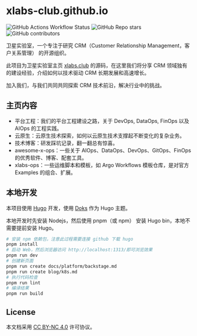 # xlabs-club.github.io

![GitHub Actions Workflow Status](https://img.shields.io/github/actions/workflow/status/xlabs-club/xlabs-club.github.io/.github%2Fworkflows%2Fgh-pages.yml)
![GitHub Repo stars](https://img.shields.io/github/stars/xlabs-club/xlabs-club.github.io)
![GitHub contributors](https://img.shields.io/github/contributors/xlabs-club/xlabs-club.github.io)

卫星实验室，一个专注于研究 CRM（Customer Relationship Management，客户关系管理） 的开源组织。

此项目为卫星实验室主页 [xlabs.club][] 的源码，在这里我们将分享 CRM 领域独有的建设经验，介绍如何以技术驱动 CRM 长期发展和高速增长。

加入我们，与我们共同共同探索 CRM 技术前沿，解决行业中的挑战。

## 主页内容

- 平台工程：我们的平台工程建设之路，关于 DevOps, DataOps, FinOps 以及 AIOps 的工程实践。
- 云原生：云原生技术探索，如何以云原生技术支撑起不断变化的复杂业务。
- 技术博客：研发踩坑记录，翻一翻总有惊喜。
- awesome-x-ops：一些关于 AIOps、DataOps、DevOps、GitOps、FinOps 的优秀软件、博客、配套工具。
- xlabs-ops：一些运维脚本和模板，如 Argo Workflows 模板仓库，是对官方 Examples 的组合、扩展。

## 本地开发

本项目使用 [Hugo](https://gohugo.io/) 开发，使用 [Doks](https://github.com/gethyas/doks) 作为 Hugo 主题。

本地开发时先安装 Nodejs，然后使用 pnpm（或 npm） 安装 Hugo bin，本地不需要提前安装 Hugo。

```bash
# 安装 npm 依赖包，注意此过程需要连接 github 下载 hugo
pnpm install
# 启动 Web，然后浏览器访问 http://localhost:1313/即可浏览效果
pnpm run dev
# 创建新页面
pnpm run create docs/platform/backstage.md
pnpm run create blog/k8s.md
# 执行代码检查
pnpm run lint
# 编译结果
pnpm run build
```

## License

本文档采用 [CC BY-NC 4.0][] 许可协议。

[xlabs.club]: https://www.xlabs.club
[CC BY-NC 4.0]: https://creativecommons.org/licenses/by-nc/4.0/
